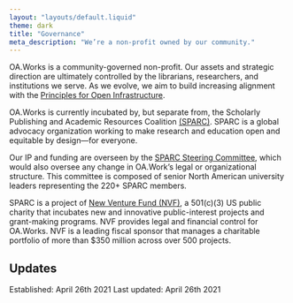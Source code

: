 ```yaml
---
layout: "layouts/default.liquid"
theme: dark
title: "Governance"
meta_description: "We’re a non-profit owned by our community."
---
```


OA.Works is a community-governed non-profit. Our assets and strategic direction are ultimately controlled by the librarians, researchers, and institutions we serve. As we evolve, we aim to build increasing alignment with the [Principles for Open Infrastructure](https://cameronneylon.net/blog/principles-for-open-scholarly-infrastructures/).

OA.Works is currently incubated by, but separate from, the Scholarly Publishing and Academic Resources Coalition [(SPARC)](https://sparcopen.org). SPARC is a global advocacy organization working to make research and education open and equitable by design—for everyone.

Our IP and funding are overseen by the [SPARC Steering Committee](https://sparcopen.org/people/), which would also oversee any change in OA.Work’s legal or organizational structure. This committee is composed of senior North American university leaders representing the 220+ SPARC members.

SPARC is a project of [New Venture Fund (NVF)](https://newventurefund.org/), a 501(c)(3) US public charity that incubates new and innovative public-interest projects and grant-making programs. NVF provides legal and financial control for OA.Works. NVF is a leading fiscal sponsor that manages a charitable portfolio of more than $350 million across over 500 projects.

## Updates

Established: April 26th 2021
Last updated: April 26th 2021

